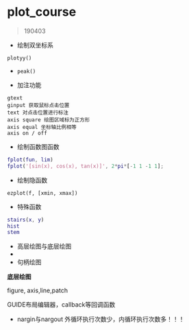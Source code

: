 # plot_course

> 190403

- 绘制双坐标系

`plotyy()`

- `peak()`

- 加注功能

```
gtext
ginput 获取鼠标点击位置
text 对点击位置进行标注
axis square 绘图区域标为正方形
axis equal 坐标轴比例相等
axis on / off
```

- 绘制函数图函数

```matlab
fplot(fun, lim)
fplot('[sin(x), cos(x), tan(x)]', 2*pi*[-1 1 -1 1];
```
- 绘制隐函数

`ezplot(f, [xmin, xmax])`

- 特殊函数

```matlab
stairs(x, y)
hist
stem
```

- 高层绘图与底层绘图
- 
- 句柄绘图

**底层绘图**

figure, axis,line,patch

GUIDE布局编辑器，callback等回调函数

- nargin与nargout
外循环执行次数少，内循环执行次数多！！！